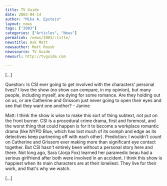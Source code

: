 ```yaml
---
title: TV Guide
date: 2003-04-14
author: "Mika A. Epstein"
layout: news
tags: ["2003"]
categories: ["Articles", "News"]
permalink: /news/2003/:title/
newstitle: Ask Matt
newsauthor: Matt Roush
newssource: TV Guide
newsurl: http://tvguide.com

---
```


[...]

Question: Is CSI ever going to get involved with the characters' personal lives? I love the show (no show can compare, in my opinion), but many people, including myself, are dying for some romance. Are they holding out on us, or are Catherine and Grissom just never going to open their eyes and see that they want one another? - Janine

Matt: I think the show is wise to make this sort of thing subtext, not put on the front burner. CSI is a procedural crime drama, first and foremost, and the worst thing that could happen is for it to become a workplace romantic drama (like NYPD Blue, which has lost much of its oomph and edge as its detectives keep partnering off with each other). Prediction: I wouldn't count on Catherine and Grissom ever making more than significant eye contact together. But CSI hasn't entirely been without a personal story here and there. Not long ago, Sara (Jorja Fox) learned her paramedic beau had a serious girlfriend after both were involved in an accident. I think this show is happiest when its main characters are at their loneliest. They live for their work, and that's why we watch.

[...]
